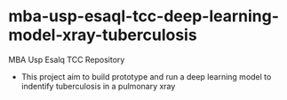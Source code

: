 # mba-usp-esaql-tcc-deep-learning-model-xray-tuberculosis
MBA Usp Esalq TCC Repository

- This project aim to build prototype and run a deep learning model to indentify tuberculosis in a pulmonary xray